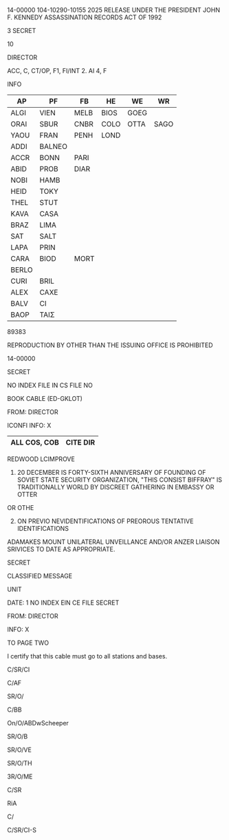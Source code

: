 14-00000
104-10290-10155
2025 RELEASE UNDER THE PRESIDENT JOHN F. KENNEDY ASSASSINATION RECORDS ACT OF 1992

3 SECRET

10

DIRECTOR

ACC, C, CT/OP, F1, FI/INT 2. AI 4, F

INFO

AP | PF | FB | HE | WE | WR
--- | --- | --- | --- | --- | ---
ALGI | VIEN | MELB | BIOS | GOEG
ORAI | SBUR | CNBR | COLO | OTTA | SAGO
YAOU | FRAN | PENH | LOND | 
ADDI | BALNEO | 
ACCR | BONN | PARI | 
ABID | PROB | DIAR | 
NOBI | HAMB | 
HEID | TOKY | 
THEL | STUT | 
KAVA | CASA | 
BRAZ | LIMA | 
SAT | SALT | 
LAPA | PRIN | 
CARA | BIOD | MORT | 
BERLO | 
CURI | BRIL | 
ALEX | CAXE | 
BALV | CI | 
BAOP | ΤΑΙΣ

89383

REPRODUCTION BY OTHER THAN THE ISSUING OFFICE IS PROHIBITED

14-00000

SECRET

NO INDEX
FILE IN CS FILE NO

BOOK CABLE (ED-GKLOT)

FROM: DIRECTOR

ICONFI
INFO: X

ALL COS, COB | CITE DIR
--- | ---
REDWOOD LCIMPROVE

1. 20 DECEMBER IS FORTY-SIXTH ANNIVERSARY OF FOUNDING OF SOVIET
STATE SECURITY ORGANIZATION, "THIS CONSIST BIFFRAY" IS TRADITIONALLY
WORLD BY DISCREET GATHERING
IN EMBASSY OR OTTER

OR OTHE

2. ON PREVIO NEVIDENTIFICATIONS OF
PREOROUS TENTATIVE IDENTIFICATIONS

ADAMAKES MOUNT UNILATERAL
UNVEILLANCE AND/OR ANZER LIAISON SRIVICES TO DATE AS
APPROPRIATE.

SECRET

CLASSIFIED MESSAGE

UNIT

DATE:
1
NO INDEX
EIN CE FILE
SECRET

FROM: DIRECTOR

INFO: X

TO PAGE TWO

I certify that this cable must go to all stations and bases.

C/SR/CI

C/AF

SR/O/

C/BB

On/O/ABDwScheeper

SR/O/B

SR/O/VE

SR/O/TH

3R/O/ME

C/SR

RiA

C/

C/SR/CI-S
